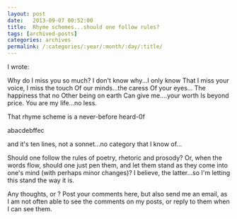 ```yaml
---
layout: post
date:	2013-09-07 00:52:00
title:  Rhyme schemes...should one follow rules?
tags: [archived-posts]
categories: archives
permalink: /:categories/:year/:month/:day/:title/
---
```

I wrote:

Why do I miss you so much? 
I don't know why...I only know
That I miss your voice, I miss the touch
Of our minds...the caress
Of your eyes...
The happiness that no
Other being on earth
Can give me....your worth
Is beyond price.
You are my life...no less.

That rhyme scheme is a never-before heard-0f

abacdebffec

and it's ten lines, not a sonnet...no category that I know of...

Should one follow the rules of poetry, rhetoric and prosody? Or, when the words flow, should one just pen them, and let them stand as they come into one's mind (with perhaps minor changes)? I believe, the latter...so I'm letting this stand the way it is.

Any thoughts, <lj user="asakiyume"> or <lj user="birdonthewire">? Post your comments here, but also send me an email, as I am not often able to see the comments on my posts, or reply to them when I can see them.
